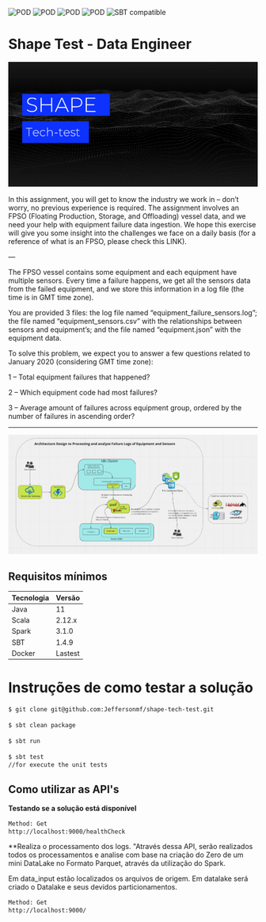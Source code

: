 ![POD](https://img.shields.io/badge/version-v1.0.0-blue.svg) ![POD](https://img.shields.io/badge/language-Scala-black.svg) ![POD](https://img.shields.io/badge/platform-Spark-red.svg) ![POD](https://img.shields.io/badge/license-gnu-lightgrey.svg) ![SBT compatible](https://img.shields.io/badge/SBT-compatible-4BC51D.svg?style=flat)

# Shape Test - Data Engineer

![](image002.png)

In this assignment, you will get to know the industry we work in – don’t worry, no previous experience is required. The assignment involves an FPSO (Floating Production, Storage, and Offloading) vessel data, and we need your help with equipment failure data ingestion. We hope this exercise will give you some insight into the challenges we face on a daily basis (for a reference of what is an FPSO, please check this LINK).

—

The FPSO vessel contains some equipment and each equipment have multiple sensors. Every time a failure happens, we get all the sensors data from the failed equipment, and we store this information in a log file (the time is in GMT time zone).



You are provided 3 files: the log file named “equipment_failure_sensors.log”; the file named “equipment_sensors.csv” with the relationships between sensors and equipment’s; and the file named “equipment.json” with the equipment data.



To solve this problem, we expect you to answer a few questions related to January 2020 (considering GMT time zone):


1 – Total equipment failures that happened?

2 – Which equipment code had most failures?

3 – Average amount of failures across equipment group, ordered by the number of failures in ascending order?

---

![](architecture.png)


## Requisitos mínimos

Tecnologia | Versão
------- | --------
Java | 11
Scala | 2.12.x
Spark | 3.1.0
SBT | 1.4.9
Docker   | Lastest


# Instruções de como testar a solução

```
$ git clone git@github.com:Jeffersonmf/shape-tech-test.git

$ sbt clean package

$ sbt run

$ sbt test 
//for execute the unit tests
```

## Como utilizar as API's

**Testando se a solução está disponível**
```
Method: Get
http://localhost:9000/healthCheck
```

**Realiza o processamento dos logs.
"Através dessa API, serão realizados todos os processamentos e analise com base na criação do Zero de um mini DataLake no Formato Parquet, através da utilização do Spark.

Em data_input estão localizados os arquivos de origem.
Em datalake será criado o Datalake e seus devidos particionamentos.
```
Method: Get
http://localhost:9000/
```
